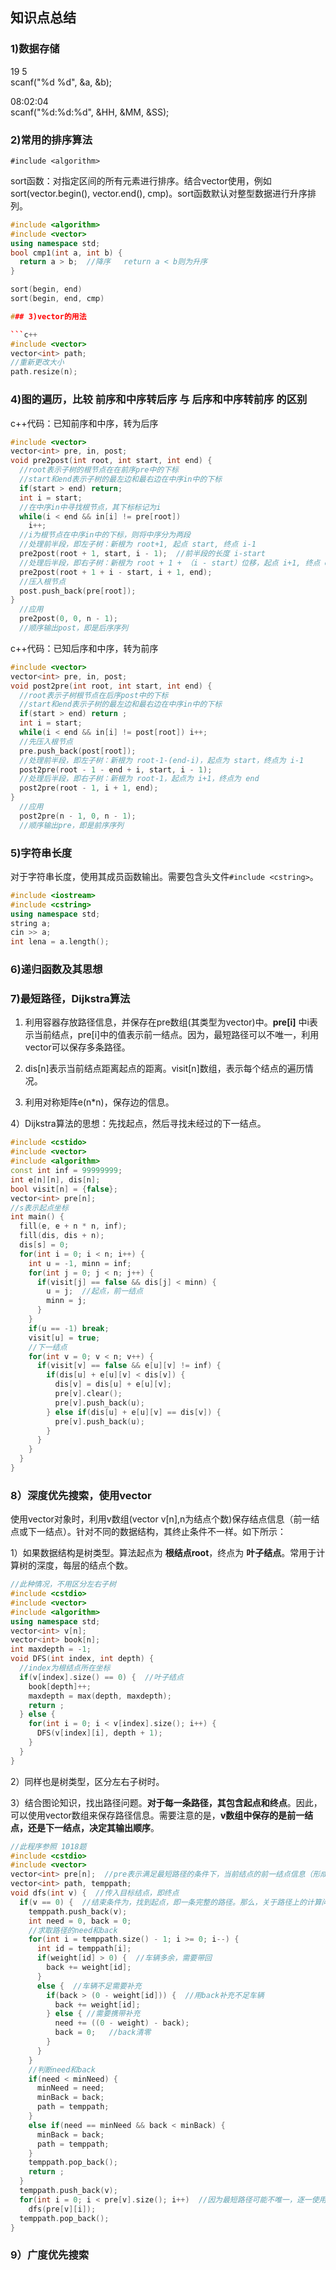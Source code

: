 ## 知识点总结

### 1)数据存储

19 5  
scanf("%d %d", &a, &b);

08:02:04  
scanf("%d:%d:%d", &HH, &MM, &SS);

### 2)常用的排序算法

`#include <algorithm>`

sort函数：对指定区间的所有元素进行排序。结合vector使用，例如sort(vector.begin(), vector.end(), cmp)。sort函数默认对整型数据进行升序排列。

```c++
#include <algorithm>
#include <vector>
using namespace std;
bool cmp1(int a, int b) {
  return a > b;  //降序   return a < b则为升序
}

sort(begin, end)
sort(begin, end, cmp)

### 3)vector的用法

```c++
#include <vector>
vector<int> path;
//重新更改大小
path.resize(n);
```
### 4)图的遍历，比较 **前序和中序转后序** 与 **后序和中序转前序** 的区别

c++代码：已知前序和中序，转为后序

```c++
#include <vector>
vector<int> pre, in, post;
void pre2post(int root, int start, int end) {
  //root表示子树的根节点在在前序pre中的下标
  //start和end表示子树的最左边和最右边在中序in中的下标
  if(start > end) return;
  int i = start;
  //在中序in中寻找根节点，其下标标记为i
  while(i < end && in[i] != pre[root])
    i++;
  //i为根节点在中序in中的下标，则将中序分为两段
  //处理前半段，即左子树：新根为 root+1, 起点 start, 终点 i-1
  pre2post(root + 1, start, i - 1);  //前半段的长度 i-start
  //处理后半段，即右子树：新根为 root + 1 + （i - start）位移，起点 i+1, 终点 end
  pre2post(root + 1 + i - start, i + 1, end);
  //压入根节点
  post.push_back(pre[root]);
}
  //应用
  pre2post(0, 0, n - 1);
  //顺序输出post，即是后序序列
```

c++代码：已知后序和中序，转为前序

```c++
#include <vector>
vector<int> pre, in, post;
void post2pre(int root, int start, int end) {
  //root表示子树根节点在后序post中的下标
  //start和end表示子树的最左边和最右边在中序in中的下标
  if(start > end) return ;
  int i = start;
  while(i < end && in[i] != post[root]) i++;
  //先压入根节点
  pre.push_back(post[root]);
  //处理前半段，即左子树：新根为 root-1-(end-i)，起点为 start，终点为 i-1
  post2pre(root - 1 - end + i, start, i - 1);
  //处理后半段，即右子树：新根为 root-1，起点为 i+1，终点为 end
  post2pre(root - 1, i + 1, end);
}
  //应用
  post2pre(n - 1, 0, n - 1);
  //顺序输出pre，即是前序序列
```

### 5)字符串长度

对于字符串长度，使用其成员函数输出。需要包含头文件`#include <cstring>`。

```c++
#include <iostream>
#include <cstring>
using namespace std;
string a;
cin >> a;
int lena = a.length();
```

### 6)递归函数及其思想

### 7)最短路径，Dijkstra算法

1) 利用容器存放路径信息，并保存在pre数组(其类型为vector<int>)中。**pre[i]** 中i表示当前结点，pre[i]中的值表示前一结点。因为，最短路径可以不唯一，利用vector可以保存多条路径。

2) dis[n]表示当前结点距离起点的距离。visit[n]数组，表示每个结点的遍历情况。

3) 利用对称矩阵e(n*n)，保存边的信息。

4）Dijkstra算法的思想：先找起点，然后寻找未经过的下一结点。

```c++
#include <cstido>
#include <vector>
#include <algorithm>
const int inf = 99999999;
int e[n][n], dis[n];
bool visit[n] = {false};
vector<int> pre[n];
//s表示起点坐标
int main() {
  fill(e, e + n * n, inf);
  fill(dis, dis + n);
  dis[s] = 0;
  for(int i = 0; i < n; i++) {
    int u = -1, minn = inf;
    for(int j = 0; j < n; j++) {
      if(visit[j] == false && dis[j] < minn) {
        u = j;  //起点，前一结点
        minn = j;
      }
    }
    if(u == -1) break;
    visit[u] = true;
    //下一结点
    for(int v = 0; v < n; v++) {
      if(visit[v] == false && e[u][v] != inf) {
        if(dis[u] + e[u][v] < dis[v]) {
          dis[v] = dis[u] + e[u][v];
          pre[v].clear();
          pre[v].push_back(u);
        } else if(dis[u] + e[u][v] == dis[v]) {
          pre[v].push_back(u);
        }
      }
    }
  }
}
```

### 8）深度优先搜索，使用vector

使用vector对象时，利用v数组(vector<int> v[n],n为结点个数)保存结点信息（前一结点或下一结点）。针对不同的数据结构，其终止条件不一样。如下所示：

1）如果数据结构是树类型。算法起点为 **根结点root**，终点为 **叶子结点**。常用于计算树的深度，每层的结点个数。

```c++
//此种情况，不用区分左右子树
#include <cstdio>
#include <vector>
#include <algorithm>
using namespace std;
vector<int> v[n];
vector<int> book[n];
int maxdepth = -1;
void DFS(int index, int depth) {
  //index为根结点所在坐标
  if(v[index].size() == 0) {  //叶子结点
    book[depth]++;
    maxdepth = max(depth, maxdepth);
    return ;
  } else {
    for(int i = 0; i < v[index].size(); i++) {
      DFS(v[index][i], depth + 1);
    }
  }
}
```
2）同样也是树类型，区分左右子树时。

3）结合图论知识，找出路径问题。**对于每一条路径，其包含起点和终点**。因此，可以使用vector数组来保存路径信息。需要注意的是，**v数组中保存的是前一结点，还是下一结点，决定其输出顺序**。

```c++
//此程序参照 1018题
#include <cstdio>
#include <vector>
vector<int> pre[n];  //pre表示满足最短路径的条件下，当前结点的前一结点信息（形成树，供dfs使用）
vector<int> path, temppath;
void dfs(int v) {  //传入目标结点，即终点
  if(v == 0) {  //结束条件为，找到起点，即一条完整的路径。那么，关于路径上的计算问题，均在此处理
    temppath.push_back(v);
    int need = 0, back = 0;
    //求取路径的need和back
    for(int i = temppath.size() - 1; i >= 0; i--) {
      int id = temppath[i];
      if(weight[id] > 0) {  //车辆多余，需要带回
        back += weight[id];
      }
      else {  //车辆不足需要补充
        if(back > (0 - weight[id])) {  //用back补充不足车辆
          back += weight[id];
        } else { //需要携带补充
          need += ((0 - weight) - back);
          back = 0;   //back清零
        }
      }
    }
    //判断need和back
    if(need < minNeed) {
      minNeed = need;
      minBack = back;
      path = temppath;
    }
    else if(need == minNeed && back < minBack) {
      minBack = back;
      path = temppath;
    }
    temppath.pop_back();
    return ;
  }
  temppath.push_back(v);
  for(int i = 0; i < pre[v].size(); i++)  //因为最短路径可能不唯一，逐一使用dfs算法，并递归
    dfs(pre[v][i]);
  temppath.pop_back();
}
```

### 9）广度优先搜索
